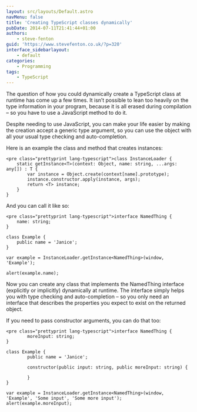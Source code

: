 ```yaml
---
layout: src/layouts/Default.astro
navMenu: false
title: 'Creating TypeScript classes dynamically'
pubDate: 2014-07-11T21:41:44+01:00
authors:
    - steve-fenton
guid: 'https://www.stevefenton.co.uk/?p=320'
interface_sidebarlayout:
    - default
categories:
    - Programming
tags:
    - TypeScript
---
```


The question of how you could dynamically create a TypeScript class at runtime has come up a few times. It isn’t possible to lean too heavily on the type information in your program, because it is all erased during compilation – so you have to use a JavaScript method to do it.

Despite needing to use JavaScript, you can make your life easier by making the creation accept a generic type argument, so you can use the object with all your usual type checking and auto-completion.

Here is an example the class and method that creates instances:

```
<pre class="prettyprint lang-typescript">class InstanceLoader {
    static getInstance<T>(context: Object, name: string, ...args: any[]) : T {
        var instance = Object.create(context[name].prototype);
        instance.constructor.apply(instance, args);
        return <T> instance;
    }
}
```
And you can call it like so:

```
<pre class="prettyprint lang-typescript">interface NamedThing {
    name: string;
}

class Example {
    public name = 'Janice';
}

var example = InstanceLoader.getInstance<NamedThing>(window, 'Example');

alert(example.name);
```
Now you can create any class that implements the NamedThing interface (explicitly or implicitly) dynamically at runtime. The interface simply helps you with type checking and auto-completion – so you only need an interface that describes the properties you expect to exist on the returned object.

If you need to pass constructor arguments, you can do that too:

```
<pre class="prettyprint lang-typescript">interface NamedThing {
        moreInput: string;
}

class Example {
        public name = 'Janice';
       
        constructor(public input: string, public moreInput: string) {
               
        }
}

var example = InstanceLoader.getInstance<NamedThing>(window, 'Example', 'Some input', 'Some more input');
alert(example.moreInput);
```